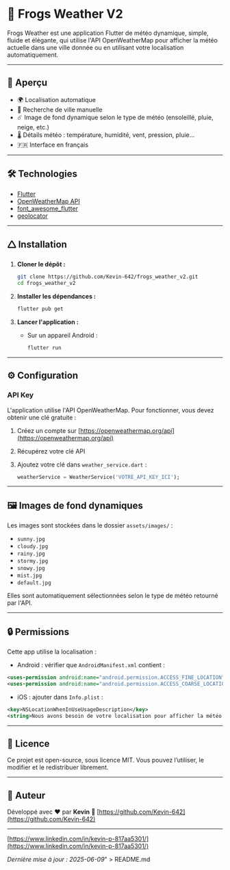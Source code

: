 # 🐸 Frogs Weather V2

Frogs Weather est une application Flutter de météo dynamique, simple, fluide et élégante, qui utilise l'API OpenWeatherMap pour afficher la météo actuelle dans une ville donnée ou en utilisant votre localisation automatiquement.

---

## 📱 Aperçu

* 🌍 Localisation automatique
* 🏩 Recherche de ville manuelle
* ☄️ Image de fond dynamique selon le type de météo (ensoleillé, pluie, neige, etc.)
* 🌡️ Détails météo : température, humidité, vent, pression, pluie...
* 🇫🇷 Interface en français

---

## 🛠️ Technologies

* [Flutter](https://flutter.dev/)
* [OpenWeatherMap API](https://openweathermap.org/)
* [font\_awesome\_flutter](https://pub.dev/packages/font_awesome_flutter)
* [geolocator](https://pub.dev/packages/geolocator)

---

## 🛆 Installation

1. **Cloner le dépôt :**

   ```bash
   git clone https://github.com/Kevin-642/frogs_weather_v2.git
   cd frogs_weather_v2
   ```

2. **Installer les dépendances :**

   ```bash
   flutter pub get
   ```

3. **Lancer l'application :**

   * Sur un appareil Android :

     ```bash
     flutter run
     ```

---

## ⚙️ Configuration

### API Key

L'application utilise l'API OpenWeatherMap. Pour fonctionner, vous devez obtenir une clé gratuite :

1. Créez un compte sur [https://openweathermap.org/api](https://openweathermap.org/api)
2. Récupérez votre clé API
3. Ajoutez votre clé dans `weather_service.dart` :

   ```dart
   weatherService = WeatherService('VOTRE_API_KEY_ICI');
   ```

---

## 🖼️ Images de fond dynamiques

Les images sont stockées dans le dossier `assets/images/` :

* `sunny.jpg`
* `cloudy.jpg`
* `rainy.jpg`
* `stormy.jpg`
* `snowy.jpg`
* `mist.jpg`
* `default.jpg`

Elles sont automatiquement sélectionnées selon le type de météo retourné par l'API.

---

## 🔒 Permissions

Cette app utilise la localisation :

* Android : vérifier que `AndroidManifest.xml` contient :

```xml
<uses-permission android:name="android.permission.ACCESS_FINE_LOCATION" />
<uses-permission android:name="android.permission.ACCESS_COARSE_LOCATION" />
```

* iOS : ajouter dans `Info.plist` :

```xml
<key>NSLocationWhenInUseUsageDescription</key>
<string>Nous avons besoin de votre localisation pour afficher la météo locale</string>
```

---

## 📄 Licence

Ce projet est open-source, sous licence MIT. Vous pouvez l’utiliser, le modifier et le redistribuer librement.

---

## 🐸 Auteur

Développé avec ❤️ par **Kevin**
📢 [https://github.com/Kevin-642](https://github.com/Kevin-642)

---

[https://www.linkedin.com/in/kevin-p-817aa5301/](https://www.linkedin.com/in/kevin-p-817aa5301/)


*Dernière mise à jour : 2025-06-09*" > README.md